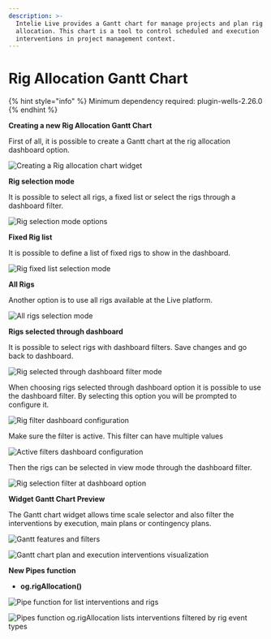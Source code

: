 ```yaml
---
description: >-
  Intelie Live provides a Gantt chart for manage projects and plan rig
  allocation. This chart is a tool to control scheduled and execution
  interventions in project management context.
---
```


# Rig Allocation Gantt Chart

{% hint style="info" %}
Minimum dependency required:  plugin-wells-2.26.0
{% endhint %}

**Creating a new Rig Allocation Gantt Chart**

&#x20;First of all, it is possible to create a Gantt chart at the rig allocation dashboard option.

![Creating a Rig allocation chart widget ](https://lh5.googleusercontent.com/CR\_Y68gq4lCykoE\_FObxp2bh0ARtawKClaBN4hDZeMFjuj46beJ9PlattxUCNaELGAdOZvf36qoCmz7xAWUK1xJIB1UXYX\_sIBcAe76Ew7E91TufGnLyS1tByieQYrBp1R\_Abs46)

**Rig selection mode**

It is possible to select all rigs, a fixed list or select the rigs through a dashboard filter.

![Rig selection mode options](https://lh5.googleusercontent.com/NyVWpzWBxuWVaQs9nrdE-Nq27oM0wE-58CC4E-wl6uHsadk8mzkm51kaKmKZql5kmqyYbqE8Bsh5Np4Q5X8SM7ekPvrdG-VmAkagPKTB0pYnjQ95XEr\_bqXZFU1ude\_v-Ue1V7kS)

**Fixed Rig list**

It is possible to define a list of fixed rigs to show in the dashboard.

![Rig fixed list selection mode](https://lh3.googleusercontent.com/Ema0KPrDWHNoSIIPlIrUsuv\_cH-QhgWyrk4DmQMO5Y0GcpwG6wN82WTHDxo4wGC6fMCXJH77GtjHprtHXrx-hIy7L7eqYDGgzRODroE7W7-oME93ADJ7o1ADxgNC3qJb0ojqlB2q)

**All Rigs**

Another option is to use all rigs available at the Live platform.

![All rigs selection mode](https://lh5.googleusercontent.com/HmZWe7OejI42i\_FI4qY81AGpFbFLnUgB6xgzX6SL5dL\_2iNCg8jFM5DtT5Gt-xF4BwOQmrZmjn7e4RhIfiBEIPwlmhfuD6KqiMuVGrA\_VYE0eExYfdyQ27rj-DZwDhCWoPJ-rkZ\_)

**Rigs selected through dashboard**

It is possible to select rigs with dashboard filters. Save changes and go back to dashboard.

![Rig selected through dashboard filter mode](https://lh6.googleusercontent.com/wAZfjkV2ywyjiijgMR5-K7A5eDghsPoueMU2Wht8oQ336jV8-difE6lbiBEoo6B5lalhtvE69aTOQFaVO1RBO6PYbnGM-5p65LDKqN4hQcQhMvHdUdLglwBiFzKzs6mjKU6zvFxB)

When choosing rigs selected through dashboard option it is possible to use the dashboard filter. By selecting this option you will be prompted to configure it.

![Rig filter dashboard configuration](https://lh5.googleusercontent.com/bijeziuqFaPUBY1RdpfMgwt5LoRGWDGZSYGpdyQxD5riADHeAy5Z4VebgblrAGYjYTwOrabJr7GpBDMrUTc7q681W7EIyDqEXruylymm-i1qubSjqk4WUeLnJjN0khVJmBbjx0Ay)

&#x20;Make sure the filter is active. This filter can have multiple values

![Active filters dashboard configuration](https://lh3.googleusercontent.com/7afbYdPBm32AeKWirLjaYYZk0uHixR1Z6MGfwY13mndst6FR9xgZZSP-1Eq-qOBgYZ\_xEehQeNsEFQ5\_j95Hjg1rfuXFJLNX0WmBN3zcJtELxaLe84OCbWR7OaumkeTjj0JHQhWN)

Then the rigs can be selected in view mode through the dashboard filter.

![Rig selection filter at dashboard option](https://lh3.googleusercontent.com/G\_FXNuF8snU57DZodi1Zlto02Y-ii1WbxoomhHIyTQFbfYjgh1tIho6s0aK7cR-Jviii6pU0u\_OTd\_JjnPDZNfsPcgoaWV9XBkPtT8g4p3KVvOkusTp8anqLee-kvu-Cg794xZZO)

**Widget Gantt Chart Preview**

&#x20;The Gantt chart widget allows time scale selector and also filter the interventions by execution, main plans or contingency plans.

![Gantt features and filters](https://lh4.googleusercontent.com/CA6RqIhroUKszyWqEQRDNnM3RfjgBPNg4Y6G1y0TYbH4xy6CEZdb18l1p\_aq1iF\_YkL5urtVSvgbnjbNeChWdei7P4NvBZbtovTl2g8Die2QhMJgVjq-0CGu84jfO-dHbXJOgaQ9)



![Gantt chart plan and execution interventions visualization](https://lh6.googleusercontent.com/-SnwiXtne44UQJToVFKl3GHGvHQDyR0siiDleTHaNacLuuvqvZZiijsTsK\_4d1QpNIgO5luTx3H1SRQD2szu2drrnHJTprTJGYbGxw6\_JBfhfff0MOzzn2Ek8os15AH\_JOvt67yy)

**New Pipes function**

* &#x20;**og.rigAllocation()**

![Pipe function for list interventions and rigs](https://lh5.googleusercontent.com/pclX6x9JdlFRP7VX65U-5Szux30rqrtjh8Tx0BwI5hAo4Ng8OKwiie9LG4nH1gZkK2f-HBlmJRT-NyTZAExeR54uz7B8bZTrPAXKgtzVBvd-OvQ1456cRGRzvTrWcyv8FUCZOton)



![Pipes function og.rigAllocation lists interventions filtered by rig event types](https://lh6.googleusercontent.com/wL9remk2OlTexHUVWV60sl2WdHCe79KH4e\_vX38o\_V5FRAjgLupbhwAvSjWe1KipY1w0Ycbas26OQYmmPBr5EwURTNHBS5HtoY0UEITQGR66l9IdjlfKzV2MZeQOxWg4zdhDv7tF)

